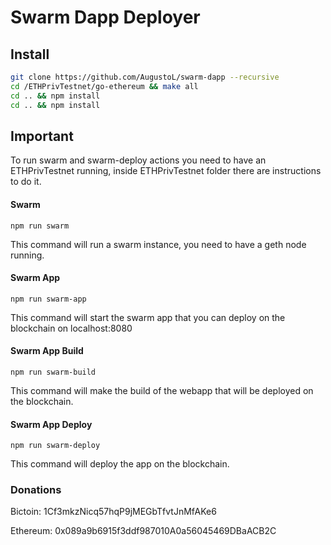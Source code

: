 # Swarm Dapp Deployer

## Install

```sh
git clone https://github.com/AugustoL/swarm-dapp --recursive
cd /ETHPrivTestnet/go-ethereum && make all
cd .. && npm install
cd .. && npm install
```

## Important

To run swarm and swarm-deploy actions you need to have an ETHPrivTestnet running, inside ETHPrivTestnet folder there are instructions to do it.

#### Swarm

`npm run swarm`

This command will run a swarm instance, you need to have a geth node running.

#### Swarm App

`npm run swarm-app`

This command will start the swarm app that you can deploy on the blockchain on localhost:8080

#### Swarm App Build

`npm run swarm-build`

This command will make the build of the webapp that will be deployed on the blockchain.

#### Swarm App Deploy

`npm run swarm-deploy`

This command will deploy the app on the blockchain.

### Donations

Bictoin:  1Cf3mkzNicq57hqP9jMEGbTfvtJnMfAKe6

Ethereum: 0x089a9b6915f3ddf987010A0a56045469DBaACB2C
